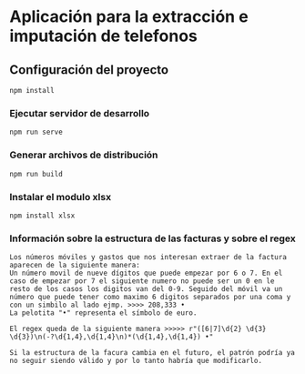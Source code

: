 # Aplicación para la extracción e imputación de telefonos

## Configuración del proyecto

```
npm install
```

### Ejecutar servidor de desarrollo

```
npm run serve
```

### Generar archivos de distribución

```
npm run build
```

### Instalar el modulo xlsx

```
npm install xlsx
```
### Información sobre la estructura de las facturas y sobre el regex

```
Los números móviles y gastos que nos interesan extraer de la factura aparecen de la siguiente manera:
Un número movil de nueve dígitos que puede empezar por 6 o 7. En el caso de empezar por 7 el siguiente numero no puede ser un 0 en le resto de los casos los digitos van del 0-9. Seguido del móvil va un número que puede tener como maximo 6 digitos separados por una coma y con un simbilo al lado ejmp. >>>> 208,333 •
La pelotita "•" representa el símbolo de euro. 

El regex queda de la siguiente manera >>>>> r"([6|7]\d{2} \d{3} \d{3})\n(-?\d{1,4},\d{1,4}\n)*(\d{1,4},\d{1,4}) •"

Si la estructura de la facura cambia en el futuro, el patrón podría ya no seguir siendo válido y por lo tanto habría que modificarlo.
```

